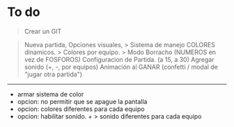 # To do
> Crear un GIT

> Nueva partida, 
> Opciones visuales, 
	> Sistema de manejo COLORES dinamicos.
		> Colores por equipo.
	> Modo Borracho (NUMEROS en vez de FOSFOROS)
> Configuracion de Partida. (a 15, a 30)
> Agregar sonido (+, -, por equipos)
> Animación al GANAR (confetti / modal de "jugar otra partida")
	

-----
- armar sistema de color
- opcion: no permitir que se apague la pantalla
- opcion: colores diferentes para cada equipo
- opcion: habilitar sonido. + > sonido diferentes para cada equipo
	